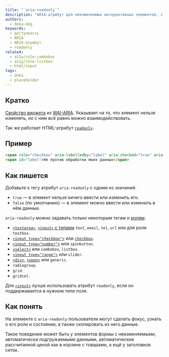 ```yaml
---
title: "`aria-readonly`"
description: "ARIA-атрибут для неизменяемых интерактивных элементов, с которыми можно как-то взаимодействовать."
authors:
  - doka-dog
keywords:
  - доступность
  - ARIA
  - ARIA-атрибут
  - readonly
related:
  - a11y/role-combobox
  - a11y/role-listbox
  - html/input
tags:
  - doka
  - placeholder
---
```


## Кратко

[Свойство виджета](/a11y/aria-attrs/#atributy-vidzhetov) из [WAI-ARIA](/a11y/aria-intro/#specifikaciya). Указывает на то, что элемент нельзя изменять, но с ним всё равно можно взаимодействовать.

Так же работает HTML-атрибут [`readonly`](/html/input/#prochie-atributy).

## Пример

```html
<span role="checkbox" aria-labelledby="label" aria-checked="true" aria-readonly="true"></span>
<span id="label">Не против обработки моих данных</span>
```

## Как пишется

Добавьте к тегу атрибут `aria-readonly` с одним из значений:

- `true` — в элемент нельзя ничего ввести или изменить его.
- `false` (по умолчанию) — в элемент можно ввести или изменить в нём данные.

`aria-readonly` можно задавать только некоторым тегам и [ролям](/a11y/aria-roles/):

- [`<textarea>`](/html/textarea/), [`<input>` с типами](/html/input/#type) `text`, `email`, `tel`, `url` или для роли `textbox`.
- [`<input type="checkbox">`](/html/input/#type) или [`checkbox`](/a11y/role-checkbox/).
- [`<input type="number">`](/html/input/#type) или `spinbutton`.
- [`<select>`](/html/select/) или `combobox`, `listbox`.
- [`<input type="range">`](/html/input/#type) или `slider`.
- [`<div>`](/html/div/), [`<span>`](/html/span/) или `generic`.
- `radiogroup`.
- `grid`.
- `gridcel`.

Для [`<input>`](/html/input/) лучше использовать атрибут `readonly`, если он поддерживается в нужном типе поля.

## Как понять

На элементе с `aria-readonly` пользователи могут сделать фокус, узнать о его роли и состоянии, а также скопировать из него данные.

Такое поведение может быть у элементов формы с неизменяемыми, автоматически подгружаемыми данными, автоматические рассчитанной ценой как в корзине с товарами, а ещё у заголовков сеток.

